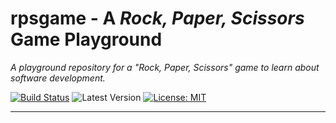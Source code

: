 # rpsgame - A *Rock, Paper, Scissors* Game Playground

*A playground repository for a "Rock, Paper, Scissors" game to learn about software development.*

[![Build Status](https://travis-ci.com/dbongartz/rpsgame-playground.svg?branch=main)](https://travis-ci.com/dbongartz/rpsgame-playground)
![Latest Version](https://img.shields.io/github/v/tag/dbongartz/rpsgame-playground?sort=semver)
[![License: MIT](https://img.shields.io/github/license/dbongartz/rpsgame-playground)](LICENSE)

---
